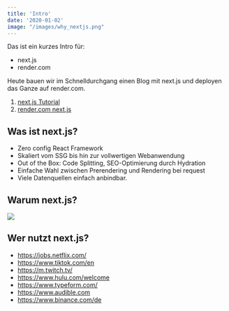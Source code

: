 ```yaml
---
title: 'Intro'
date: '2020-01-02'
image: "/images/why_nextjs.png"
---
```


Das ist ein kurzes Intro für:

- next.js
- render.com

Heute bauen wir im Schnelldurchgang einen Blog mit next.js und deployen das Ganze auf render.com.

1. [next.js Tutorial](https://nextjs.org/learn/basics/create-nextjs-app)
2. [render.com next.js](https://render.com/docs/deploy-nextjs-app)

## Was ist next.js?

- Zero config React Framework
- Skaliert vom SSG bis hin zur vollwertigen Webanwendung
- Out of the Box: Code Splitting, SEO-Optimierung durch Hydration
- Einfache Wahl zwischen Prerendering und Rendering bei request
- Viele Datenquellen einfach anbindbar.

## Warum next.js?
<img src="/images/why_nextjs.png" />

## Wer nutzt next.js?

- https://jobs.netflix.com/
- https://www.tiktok.com/en
- https://m.twitch.tv/
- https://www.hulu.com/welcome
- https://www.typeform.com/
- https://www.audible.com
- https://www.binance.com/de
